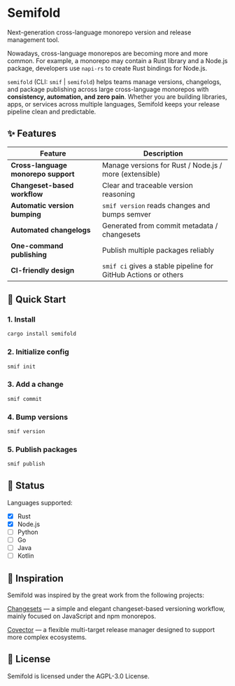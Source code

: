 # Semifold

Next-generation cross-language monorepo version and release management tool.

Nowadays, cross-language monorepos are becoming more and more common. For example, a monorepo may contain a Rust library and a Node.js package, developers use `napi-rs` to create Rust bindings for Node.js.

`semifold` (CLI: `smif` | `semifold`) helps teams manage versions, changelogs, and package publishing across large cross-language monorepos with **consistency, automation, and zero pain**. Whether you are building libraries, apps, or services across multiple languages, Semifold keeps your release pipeline clean and predictable.

## ✨ Features

| Feature                             | Description                                                    |
| ----------------------------------- | -------------------------------------------------------------- |
| **Cross-language monorepo support** | Manage versions for Rust / Node.js / more (extensible)         |
| **Changeset-based workflow**        | Clear and traceable version reasoning                          |
| **Automatic version bumping**       | `smif version` reads changes and bumps semver                  |
| **Automated changelogs**            | Generated from commit metadata / changesets                    |
| **One-command publishing**          | Publish multiple packages reliably                             |
| **CI-friendly design**              | `smif ci` gives a stable pipeline for GitHub Actions or others |

## 🚀 Quick Start

### 1. Install

```bash
cargo install semifold
```

### 2. Initialize config

```bash
smif init
```

### 3. Add a change

```bash
smif commit
```

### 4. Bump versions

```bash
smif version
```

### 5. Publish packages

```bash
smif publish
```

## 📌 Status

Languages supported:

- [x] Rust
- [x] Node.js
- [ ] Python
- [ ] Go
- [ ] Java
- [ ] Kotlin

## 🧠 Inspiration

Semifold was inspired by the great work from the following projects:

[Changesets](https://github.com/changesets/changesets) — a simple and elegant changeset-based versioning workflow, mainly focused on JavaScript and npm monorepos.

[Covector](https://github.com/jbolda/covector/) — a flexible multi-target release manager designed to support more complex ecosystems.

## 📄 License

Semifold is licensed under the AGPL-3.0 License.
